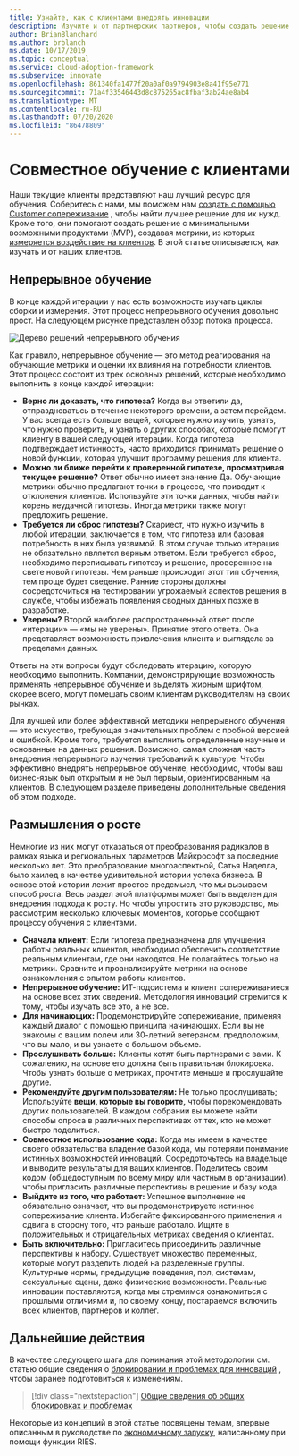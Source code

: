 ```yaml
---
title: Узнайте, как с клиентами внедрять инновации
description: Изучите и от партнерских партнеров, чтобы создать решение с минимальным количеством продуктов (MVP) с помощью сопереживание и создать метрики влияния клиента.
author: BrianBlanchard
ms.author: brblanch
ms.date: 10/17/2019
ms.topic: conceptual
ms.service: cloud-adoption-framework
ms.subservice: innovate
ms.openlocfilehash: 861340fa1477f20a0af0a9794903e8a41f95e771
ms.sourcegitcommit: 71a4f33546443d8c875265ac8fbaf3ab24ae8ab4
ms.translationtype: MT
ms.contentlocale: ru-RU
ms.lasthandoff: 07/20/2020
ms.locfileid: "86478809"
---
```

# <a name="learn-with-customers"></a>Совместное обучение с клиентами

Наши текущие клиенты представляют наш лучший ресурс для обучения. Соберитесь с нами, мы поможем нам [создать с помощью Customer сопереживание](./build.md) , чтобы найти лучшее решение для их нужд. Кроме того, они помогают создать решение с минимальными возможными продуктами (MVP), создавая метрики, из которых [измеряется воздействие на клиентов](./measure.md). В этой статье описывается, как изучать и от наших клиентов.

## <a name="continuous-learning"></a>Непрерывное обучение

В конце каждой итерации у нас есть возможность изучать циклы сборки и измерения. Этот процесс непрерывного обучения довольно прост. На следующем рисунке представлен обзор потока процесса.

![Дерево решений непрерывного обучения](../../_images/innovate/continuous-learning.png)

Как правило, непрерывное обучение — это метод реагирования на обучающие метрики и оценки их влияния на потребности клиентов. Этот процесс состоит из трех основных решений, которые необходимо выполнить в конце каждой итерации:

- **Верно ли доказать, что гипотеза?** Когда вы ответили да, отпраздноватьсь в течение некоторого времени, а затем перейдем. У вас всегда есть больше вещей, которые нужно изучить, узнать, что нужно проверить, и узнать о других способах, которые помогут клиенту в вашей следующей итерации. Когда гипотеза подтверждает истинность, часто приходится принимать решение о новой функции, которая улучшит программу решения для клиента.
- **Можно ли ближе перейти к проверенной гипотезе, просматривая текущее решение?** Ответ обычно имеет значение Да. Обучающие метрики обычно предлагают точки в процессе, что приводит к отклонения клиентов. Используйте эти точки данных, чтобы найти корень неудачной гипотезы. Иногда метрики также могут предложить решение.
- **Требуется ли сброс гипотезы?** Скариест, что нужно изучить в любой итерации, заключается в том, что гипотеза или базовая потребность в них была уязвимой. В этом случае только итерация не обязательно является верным ответом. Если требуется сброс, необходимо переписывать гипотезу и решение, проверенное на свете новой гипотезы. Чем раньше происходит этот тип обучения, тем проще будет сведение. Ранние стороны должны сосредоточиться на тестировании угрожаемый аспектов решения в службе, чтобы избежать появления сводных данных позже в разработке.
- **Уверены?** Второй наиболее распространенный ответ после «итерации» — «мы не уверены». Принятие этого ответа. Она представляет возможность привлечения клиента и выглядела за пределами данных.

Ответы на эти вопросы будут обследовать итерацию, которую необходимо выполнить. Компании, демонстрирующие возможность применять непрерывное обучение и выделять жирным шрифтом, скорее всего, могут помешать своим клиентам руководителям на своих рынках.

Для лучшей или более эффективной методики непрерывного обучения — это искусство, требующая значительных проблем с пробной версией и ошибкой. Кроме того, требуется выполнить определенные научные и основанные на данных решения. Возможно, самая сложная часть внедрения непрерывного изучения требований к культуре. Чтобы эффективно внедрять непрерывное обучение, необходимо, чтобы ваш бизнес-язык был открытым и не был первым, ориентированным на клиентов. В следующем разделе приведены дополнительные сведения об этом подходе.

## <a name="growth-mindset"></a>Размышления о росте

Немногие из них могут отказаться от преобразования радикалов в рамках языка и региональных параметров Майкрософт за последние несколько лет. Это преобразование многоаспектной, Сатья Наделла, было хаилед в качестве удивительной истории успеха бизнеса. В основе этой истории лежит простое предсмысл, что мы вызываем способ роста. Весь раздел этой платформы может быть выделен для внедрения подхода к росту. Но чтобы упростить это руководство, мы рассмотрим несколько ключевых моментов, которые сообщают процессу обучения с клиентами.

- **Сначала клиент:** Если гипотеза предназначена для улучшения работы реальных клиентов, необходимо обеспечить соответствие реальным клиентам, где они находятся. Не полагайтесь только на метрики. Сравните и проанализируйте метрики на основе ознакомления с опытом работы клиентов.
- **Непрерывное обучение:** ИТ-подсистема и клиент сопереживаниеся на основе всех этих сведений. Методология инноваций стремится к тому, чтобы изучать все это, а не все.
- **Для начинающих:** Продемонстрируйте сопереживание, применяя каждый диалог с помощью принципа начинающих. Если вы не знакомы с вашим полем или 30-летний ветераном, предположим, что вы мало, и вы узнаете о большом объеме.
- **Прослушивать больше:** Клиенты хотят быть партнерами с вами. К сожалению, на основе его должна быть правильная блокировка. Чтобы узнать больше о метриках, прочтите меньше и прослушайте другие.
- **Рекомендуйте другим пользователям:** Не только прослушивать; Используйте **вещи, которые вы говорите,** чтобы порекомендовать других пользователей. В каждом собрании вы можете найти способы опроса в различных перспективах от тех, кто не может быстро поделиться.
- **Совместное использование кода:** Когда мы имеем в качестве своего обязательства владение базой кода, мы потеряли понимание истинных возможностей инноваций. Сосредоточьтесь на владельце и выводите результаты для ваших клиентов. Поделитесь своим кодом (общедоступным по всему миру или частным в организации), чтобы пригласить различные перспективы в решение и базу кода.
- **Выйдите из того, что работает:** Успешное выполнение не обязательно означает, что вы продемонстрируете истинное сопереживание клиента. Избегайте фиксированного применения и сдвига в сторону того, что раньше работало. Ищите в положительных и отрицательных метриках сведения о клиентах.
- **Быть включительно:** Пригласитесь присоединить различные перспективы к набору. Существует множество переменных, которые могут разделить людей на разделенные группы. Культурные нормы, предыдущие поведения, пол, системам, сексуальные сцены, даже физические возможности. Реальные инновации поставляются, когда мы стремимся ознакомиться с прошлыми отличиями и, по своему концу, постараемся включить всех клиентов, партнеров и коллег.

## <a name="next-steps"></a>Дальнейшие действия

В качестве следующего шага для понимания этой методологии см. статью общие сведения о [блокировании и проблемах для инноваций](./challenges.md) , чтобы заранее подготовиться к изменениям.

> [!div class="nextstepaction"]
> [Общие сведения об общих блокировках и проблемах](./challenges.md)

Некоторые из концепций в этой статье посвящены темам, впервые описанным в руководстве по [экономичному запуску](http://theleanstartup.com/book), написанному при помощи функции RIES.

